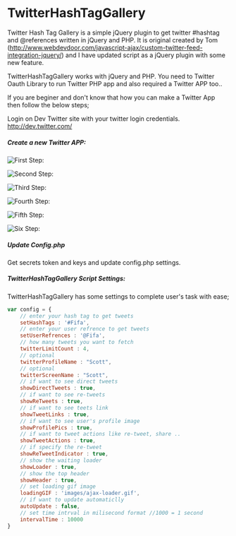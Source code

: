 TwitterHashTagGallery
=====================

Twitter Hash Tag Gallery is a simple jQuery plugin to get twitter #hashtag and @references written in jQuery and PHP. It is original created by Tom (http://www.webdevdoor.com/javascript-ajax/custom-twitter-feed-integration-jquery/) and I have updated script as a jQuery plugin with some new feature.

TwitterHashTagGallery works with jQuery and PHP. You need to Twitter Oauth Library to run Twitter PHP app and also required a Twitter APP too..

If you are beginer and don't know that how you can make a Twitter App then follow the below steps;

Login on Dev Twitter site with your twitter login credentials. http://dev.twitter.com/

<h5>Create a new Twitter APP:</h5>

![First Step:](https://raw.github.com/neerajsinghsonu/TwitterHashTagGallery/doc/first-screen.JPG "First Step")

![Second Step:](https://raw.github.com/neerajsinghsonu/TwitterHashTagGallery/doc/second-screen.JPG "Second Step")

![Third Step:](https://raw.github.com/neerajsinghsonu/TwitterHashTagGallery/doc/third-screen.JPG "Third Step")

![Fourth Step:](https://raw.github.com/neerajsinghsonu/TwitterHashTagGallery/doc/fourth-screen.JPG "Fourth Step")

![Fifth Step:](https://raw.github.com/neerajsinghsonu/TwitterHashTagGallery/doc/fifth-screen.JPG "Fifth Step")

![Six Step:](https://raw.github.com/neerajsinghsonu/TwitterHashTagGallery/doc/six-screen.JPG "Six Step")


<h5>Update Config.php</h5>

Get secrets token and keys and update config.php settings.


<h5>TwitterHashTagGallery Script Settings:</h5>
TwitterHashTagGallery has some settings to complete user's task with ease;

```javascript
var config = {
	// enter your hash tag to get tweets
	setHashTags : '#Fifa',
	// enter your user refrence to get tweets
	setUserRefrences : '@Fifa',
	// how many tweets you want to fetch
	twitterLimitCount : 4,
	// optional
	twitterProfileName : "Scott",
	// optional
	twitterScreenName : "Scott",
	// if want to see direct tweets
	showDirectTweets : true,
	// if want to see re-tweets
	showReTweets : true,
	// if want to see teets link
	showTweetLinks : true,
	// if want to see user's profile image
	showProfilePics : true,
	// if want to tweet actions like re-tweet, share ..
	showTweetActions : true,
	// if specify the re-tweet
	showReTweetIndicator : true,
	// show the waiting loader
	showLoader : true,
	// show the top header
	showHeader : true,
	// set loading gif image
	loadingGIF : 'images/ajax-loader.gif',
	// if want to update automaticlly
	autoUpdate : false,
	// set time intrval in milisecond format //1000 = 1 second
	intervalTime : 10000
}
```